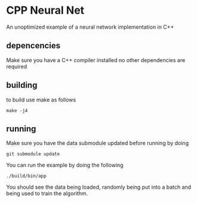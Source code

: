 # CPP Neural Net
An unoptimized example of a neural network implementation in C++

## depencencies

Make sure you have a C++ compiler installed no other dependencies are required

## building

to build use make as follows

```
make -j4
```

## running

Make sure you have the data submodule updated before running by doing

```
git submodule update
```

You can run the example by doing the following

```
./build/bin/app
```

You should see the data being loaded, randomly being put into a batch and being used to train the algorithm.
